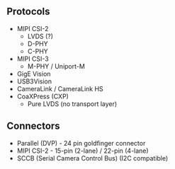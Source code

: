 ## Protocols
- MIPI CSI-2
	- LVDS (?)
	- D-PHY
	- C-PHY
- MIPI CSI-3
	- M-PHY / Uniport-M
- GigE Vision
- USB3Vision
- CameraLink / CameraLink HS
- CoaXPress (CXP)
	- Pure LVDS (no transport layer)

## Connectors
- Parallel (DVP) - 24 pin goldfinger connector
- MIPI CSI-2 - 15-pin (2-lane) / 22-pin (4-lane)
- SCCB (Serial Camera Control Bus) (I2C compatible)